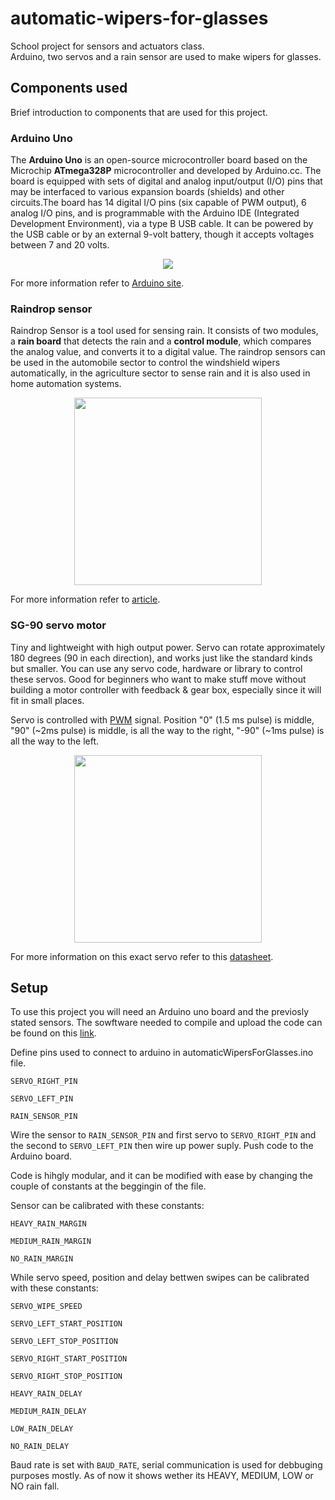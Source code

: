 # automatic-wipers-for-glasses
School project for sensors and actuators class.  
Arduino, two servos and a rain sensor are used to make wipers for glasses.

## Components used
Brief introduction to components that are used for this project.

### **Arduino Uno** 
The **Arduino Uno** is an open-source microcontroller board based on the Microchip **ATmega328P** microcontroller and developed by Arduino.cc.
The board is equipped with sets of digital and analog input/output (I/O) pins that may be interfaced to various expansion boards (shields)
and other circuits.The board has 14 digital I/O pins (six capable of PWM output), 6 analog I/O pins, and is programmable with the Arduino
IDE (Integrated Development Environment), via a type B USB cable. It can be powered by the USB cable or by an external 9-volt battery, 
though it accepts voltages between 7 and 20 volts. 

<p align="center">
  <img src="https://upload.wikimedia.org/wikipedia/commons/thumb/3/38/Arduino_Uno_-_R3.jpg/330px-Arduino_Uno_-_R3.jpg">
</p>

For more information refer to [Arduino site](https://www.arduino.cc/).

### **Raindrop sensor** 
Raindrop Sensor is a tool used for sensing rain. It consists of two modules, a **rain board** that detects the rain and a **control module**, 
which compares the analog value, and converts it to a digital value. The raindrop sensors can be 
used in the automobile sector to control the windshield wipers automatically, in the agriculture sector to sense rain and it is also used in home automation systems. 
 
<p align="center">
<img width="300" height="300" src="https://components101.com/sites/default/files/component_pin/Raindrop-Sensor.jpg">
</p>
 
For more information refer to [article](https://components101.com/sensors/rain-drop-sensor-module).
 
### **SG-90** servo motor
Tiny and lightweight with high output power. Servo can rotate approximately 180 degrees (90 in each direction), and works just like the standard kinds
but smaller. You can use any servo code, hardware or library to control these servos. Good for beginners who want to make stuff move without building a
motor controller with feedback & gear box, especially since it will fit in small places.

Servo is controlled with [PWM](https://en.wikipedia.org/wiki/Pulse-width_modulation) signal. Position "0" (1.5 ms pulse) is middle, "90" (~2ms pulse) is middle,
is all the way to the right, "-90" (~1ms pulse) is all the way to the left.


<p align="center">
<img width="300" height="300" src="https://cdn.bodanius.com/media/1/2ed102979_TowerPro-SG90-9G-micro-servo-motor_1500x750.webp"
</p>

For more information on this exact servo refer to this [datasheet](https://datasheetspdf.com/pdf/791970/TowerPro/SG90/1).
  
## Setup
To use this project you will need an Arduino uno board and the previosly stated sensors. 
The sowftware needed to compile and upload the code can be found on this [link](https://datasheetspdf.com/pdf/791970/TowerPro/SG90/1).
  
Define pins used to connect to arduino in automaticWipersForGlasses.ino file.
  
  `SERVO_RIGHT_PIN`
  
  `SERVO_LEFT_PIN`
  
  `RAIN_SENSOR_PIN `
  
Wire the sensor to `RAIN_SENSOR_PIN` and first servo to `SERVO_RIGHT_PIN` and the second to `SERVO_LEFT_PIN`  then wire up power suply. Push code to the Arduino board.
  
Code is hihgly modular, and it can be modified with ease by changing the couple of constants at the beggingin of the file. 
  
Sensor can be calibrated with these constants:
  
`HEAVY_RAIN_MARGIN`
  
`MEDIUM_RAIN_MARGIN` 

`NO_RAIN_MARGIN` 

  While servo speed, position and delay bettwen swipes can be calibrated with these constants:
  
  `SERVO_WIPE_SPEED`
  
  `SERVO_LEFT_START_POSITION`
  
  `SERVO_LEFT_STOP_POSITION`
  
  `SERVO_RIGHT_START_POSITION`
  
  `SERVO_RIGHT_STOP_POSITION`
  
  `HEAVY_RAIN_DELAY`
  
  `MEDIUM_RAIN_DELAY`
  
  `LOW_RAIN_DELAY`
  
  `NO_RAIN_DELAY`
  
  Baud rate is set with `BAUD_RATE`, serial communication is used for debbuging purposes mostly. As of now it shows wether its HEAVY, MEDIUM, LOW or NO rain fall.
  
  
  


  
  
  
